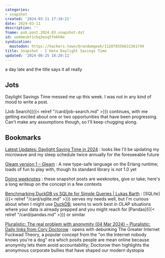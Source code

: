 ```yaml
---
categories:
- snapshot
created: '2024-03-11 17:10:21'
date: 2024-03-11
description: ''
fname: pub.post.2024.03.snapshot-dst
id: ue6mesbt1cbq3wsq5fmkh0e
syndication:
  mastodon: https://hackers.town/@randomgeek/112078556631361749
title: Snapshot - I Hate Daylight Savings Time
updated: '2024-08-25 18:20:11'
---
```


a day late and the title says it all really

<!--more-->

## Jots

Daylight Savings Time messed me up this week. I was not in any kind of mood to write a post.

[Job Search]({{< relref "/card/job-search.md" >}}) continues, with me getting excited about one or two opportunities that have been progressing. Can't make any assumptions though, so I'll keep chugging along.

## Bookmarks

[Latest Updates: Daylight Saving Time in 2024](https://www.sleepfoundation.org/sleep-news/latest-updates-daylight-saving-time-legislation-change)
: looks like I'll be updating my microwave and my sleep schedule twice annually for the foreseeable future

[Gleam version 1 – Gleam](https://gleam.run/news/gleam-version-1/)
: A new type-safe language on the Erlang runtime; loads of fun to play with, though its standard library is *not* 1.0 yet

[Doing weeknotes](https://doingweeknotes.com)
: these snapshot posts are weeknotes, give or take; here's a long writeup on the concept in a few contexts

[Benchmarking DuckDB vs SQLite for Simple Queries | Lukas Barth](https://www.lukas-barth.net/blog/sqlite-duckdb-benchmark/)
: [SQLite]({{< relref "/card/sqlite.md" >}}) serves my needs well, but I'm curious about when I might use [DuckDB](https://duckdb.org); seems to work best in OLAP situations where your data is already prepped and you might reach for [Pandas]({{< relref "/card/pandas.md" >}}) or similar

[Pluralistic: The real problem with anonymity (04 Mar 2024) – Pluralistic: Daily links from Cory Doctorow](https://pluralistic.net/2024/03/04/greater-corporate-fuckward-theory/#counterintuit-ive)
: opens with debunking The Greater Internet Fuckwad Theory, a popular concept from the "on the Internet nobody knows you're a dog" era which posits people are mean online because anonymity lets them avoid accountability; Doctorow then highlights the anonymous corporate bullies that have shaped our modern dystopia